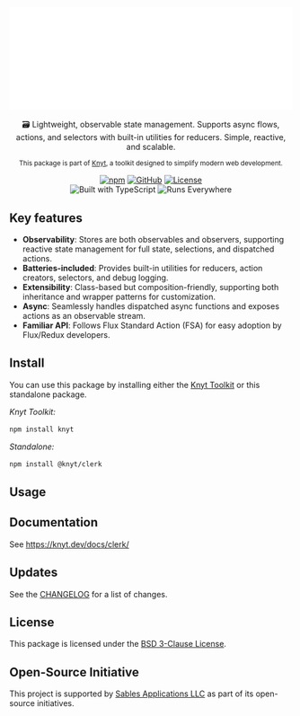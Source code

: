 <div align="center">

[![Knyt](./docs/banner.svg)](https://knyt.dev/docs/clerk/)

🗃️ Lightweight, observable state management. Supports async flows, actions, and selectors with built-in utilities for reducers. Simple, reactive, and scalable.

<small>

This package is part of [Knyt](https://knyt.dev/), a toolkit designed to simplify modern web development.

</small>

[![npm](https://img.shields.io/npm/v/@knyt/clerk?style=flat-square&labelColor=444)](https://www.npmjs.com/package/@knyt/clerk)
[![GitHub](https://img.shields.io/badge/Source_Code-black?style=flat-square&label=GitHub&labelColor=444)](https://github.com/sables-app/knyt/tree/main/packages/clerk)
[![License](https://img.shields.io/badge/License-BSD_3_Clause-blue?style=flat-square&labelColor=444)](https://github.com/sables-app/knyt/blob/main/LICENSE)
<br />
![Built with TypeScript](https://img.shields.io/badge/Built%20with-TypeScript-3178c6.svg?style=flat-square&logo=typescript&labelColor=444)
![Runs Everywhere](https://img.shields.io/badge/Runs-Everywhere-f7df1e.svg?style=flat-square&logo=javascript&labelColor=444)

</div>

## Key features

- **Observability**: Stores are both observables and observers, supporting reactive state management for full state, selections, and dispatched actions.
- **Batteries-included**: Provides built-in utilities for reducers, action creators, selectors, and debug logging.
- **Extensibility**: Class-based but composition-friendly, supporting both inheritance and wrapper patterns for customization.
- **Async**: Seamlessly handles dispatched async functions and exposes actions as an observable stream.
- **Familiar API**: Follows Flux Standard Action (FSA) for easy adoption by Flux/Redux developers.

## Install

You can use this package by installing either the [Knyt Toolkit](https://knyt.dev/docs/toolkit) or this standalone package.

_Knyt Toolkit:_

```sh
npm install knyt
```

_Standalone:_

```sh
npm install @knyt/clerk
```

## Usage

## Documentation

See https://knyt.dev/docs/clerk/

## Updates

See the [CHANGELOG](./CHANGELOG.md) for a list of changes.

## License

This package is licensed under the [BSD 3-Clause License](./LICENSE).

## Open-Source Initiative

This project is supported by [Sables Applications LLC](https://sables.app) as part of its open-source initiatives.
